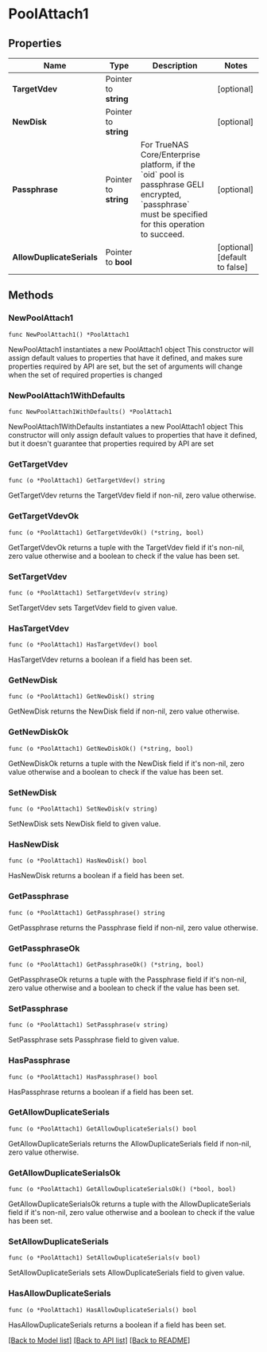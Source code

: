 # PoolAttach1

## Properties

Name | Type | Description | Notes
------------ | ------------- | ------------- | -------------
**TargetVdev** | Pointer to **string** |  | [optional] 
**NewDisk** | Pointer to **string** |  | [optional] 
**Passphrase** | Pointer to **string** | For TrueNAS Core/Enterprise platform, if the &#x60;oid&#x60; pool is passphrase GELI encrypted, &#x60;passphrase&#x60; must be specified for this operation to succeed. | [optional] 
**AllowDuplicateSerials** | Pointer to **bool** |  | [optional] [default to false]

## Methods

### NewPoolAttach1

`func NewPoolAttach1() *PoolAttach1`

NewPoolAttach1 instantiates a new PoolAttach1 object
This constructor will assign default values to properties that have it defined,
and makes sure properties required by API are set, but the set of arguments
will change when the set of required properties is changed

### NewPoolAttach1WithDefaults

`func NewPoolAttach1WithDefaults() *PoolAttach1`

NewPoolAttach1WithDefaults instantiates a new PoolAttach1 object
This constructor will only assign default values to properties that have it defined,
but it doesn't guarantee that properties required by API are set

### GetTargetVdev

`func (o *PoolAttach1) GetTargetVdev() string`

GetTargetVdev returns the TargetVdev field if non-nil, zero value otherwise.

### GetTargetVdevOk

`func (o *PoolAttach1) GetTargetVdevOk() (*string, bool)`

GetTargetVdevOk returns a tuple with the TargetVdev field if it's non-nil, zero value otherwise
and a boolean to check if the value has been set.

### SetTargetVdev

`func (o *PoolAttach1) SetTargetVdev(v string)`

SetTargetVdev sets TargetVdev field to given value.

### HasTargetVdev

`func (o *PoolAttach1) HasTargetVdev() bool`

HasTargetVdev returns a boolean if a field has been set.

### GetNewDisk

`func (o *PoolAttach1) GetNewDisk() string`

GetNewDisk returns the NewDisk field if non-nil, zero value otherwise.

### GetNewDiskOk

`func (o *PoolAttach1) GetNewDiskOk() (*string, bool)`

GetNewDiskOk returns a tuple with the NewDisk field if it's non-nil, zero value otherwise
and a boolean to check if the value has been set.

### SetNewDisk

`func (o *PoolAttach1) SetNewDisk(v string)`

SetNewDisk sets NewDisk field to given value.

### HasNewDisk

`func (o *PoolAttach1) HasNewDisk() bool`

HasNewDisk returns a boolean if a field has been set.

### GetPassphrase

`func (o *PoolAttach1) GetPassphrase() string`

GetPassphrase returns the Passphrase field if non-nil, zero value otherwise.

### GetPassphraseOk

`func (o *PoolAttach1) GetPassphraseOk() (*string, bool)`

GetPassphraseOk returns a tuple with the Passphrase field if it's non-nil, zero value otherwise
and a boolean to check if the value has been set.

### SetPassphrase

`func (o *PoolAttach1) SetPassphrase(v string)`

SetPassphrase sets Passphrase field to given value.

### HasPassphrase

`func (o *PoolAttach1) HasPassphrase() bool`

HasPassphrase returns a boolean if a field has been set.

### GetAllowDuplicateSerials

`func (o *PoolAttach1) GetAllowDuplicateSerials() bool`

GetAllowDuplicateSerials returns the AllowDuplicateSerials field if non-nil, zero value otherwise.

### GetAllowDuplicateSerialsOk

`func (o *PoolAttach1) GetAllowDuplicateSerialsOk() (*bool, bool)`

GetAllowDuplicateSerialsOk returns a tuple with the AllowDuplicateSerials field if it's non-nil, zero value otherwise
and a boolean to check if the value has been set.

### SetAllowDuplicateSerials

`func (o *PoolAttach1) SetAllowDuplicateSerials(v bool)`

SetAllowDuplicateSerials sets AllowDuplicateSerials field to given value.

### HasAllowDuplicateSerials

`func (o *PoolAttach1) HasAllowDuplicateSerials() bool`

HasAllowDuplicateSerials returns a boolean if a field has been set.


[[Back to Model list]](../README.md#documentation-for-models) [[Back to API list]](../README.md#documentation-for-api-endpoints) [[Back to README]](../README.md)


